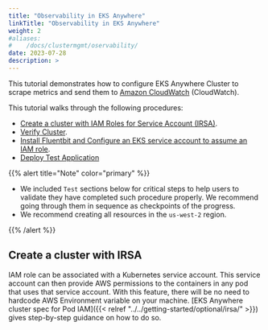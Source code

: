 ```yaml
---
title: "Observability in EKS Anywhere"
linkTitle: "Observability in EKS Anywhere"
weight: 2
#aliases:
#    /docs/clustermgmt/oservability/
date: 2023-07-28
description: >  
---
```


This tutorial demonstrates how to configure EKS Anywhere Cluster to scrape metrics and send them to [Amazon CloudWatch](https://aws.amazon.com/cloudwatch/) (CloudWatch).

This tutorial walks through the following procedures:
- [Create a cluster with IAM Roles for Service Account (IRSA)](#create-a-cluster-with-irsa).
- [Verify Cluster](#install-the-adot-package).
- [Install Fluentbit and Configure an EKS service account to assume an IAM role](#Configure-an-EKS-service-account-to-assume-an-IAM-role).
- [Deploy Test Application](#Deploy-test-application)

{{% alert title="Note" color="primary" %}}

- We included `Test` sections below for critical steps to help users to validate they have completed such procedure properly. We recommend going through them in sequence as checkpoints of the progress.
- We recommend creating all resources in the `us-west-2` region.

{{% /alert %}}

## Create a cluster with IRSA
IAM role can be associated with a Kubernetes service account. This service account can then provide AWS permissions to the containers in any pod that uses that service account. With this feature, there will be no need to hardcode AWS Environment variable on your machine. [EKS Anywhere cluster spec for Pod IAM]({{< relref "../../getting-started/optional/irsa/" >}}) gives step-by-step guidance on how to do so.